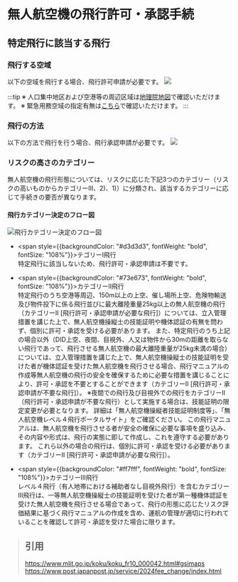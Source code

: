 # 無人航空機の飛行許可・承認手続

## 特定飛行に該当する飛行
### 飛行する空域
以下の空域を飛行する場合、飛行許可申請が必要です。
![](https://www.mlit.go.jp/common/001486329.png)

:::tip
※ 人口集中地区および空港等の周辺区域は[地理院地図](https://maps.gsi.go.jp/#10/35.675705/139.750214/&base=std&ls=std%7Cdid2020%7Ckokuarea&blend=0&disp=111&lcd=kokuarea&vs=c1g1j0h0k0l0u0t0z0r0s0m0f1)で確認いただけます。
※ 緊急用務空域の指定有無は[こちら](https://www.mlit.go.jp/koku/koku_tk10_000003.html#alert)で確認いただけます。
:::
### 飛行の方法
以下の方法で飛行を行う場合、飛行承認申請が必要です。
![](https://www.mlit.go.jp/common/001520680.png)

### リスクの高さのカテゴリー
無人航空機の飛行形態については、リスクに応じた下記3つのカテゴリー（リスクの高いものからカテゴリーⅢ、2)、1)）に分類され、該当するカテゴリーに応じて手続きの要否が異なります。
#### 飛行カテゴリー決定のフロー図
![飛行カテゴリー決定のフロー図](https://www.mlit.go.jp/common/001582831.png)

- <span style={{backgroundColor: "#d3d3d3", fontWeight: "bold", fontSize: "108%"}}>テゴリーⅠ飛行</span>   
特定飛行に該当しないため、飛行許可・承認申請は不要です。   

- <span style={{backgroundColor: "#73e673", fontWeight: "bold", fontSize: "108%"}}>カテゴリーⅡ飛行</span>   
特定飛行のうち空港等周辺、150m以上の上空、催し場所上空、危険物輸送及び物件投下に係る飛行並びに最大離陸重量25kg以上の無人航空機の飛行（カテゴリーⅡ [飛行許可・承認申請が必要な飛行]）については、立入管理措置を講じた上で、無人航空機操縦士の技能証明や機体認証の有無を問わず、個別に許可・承認を受ける必要があります。
また、特定飛行のうち上記の場合以外（DID上空、夜間、目視外、人又は物件から30mの距離を取らない飛行であって、飛行させる無人航空機の最大離陸重量が25kg未満の場合）については、立入管理措置を講じた上で、無人航空機操縦士の技能証明を受けた者が機体認証を受けた無人航空機を飛行させる場合、飛行マニュアルの作成等無人航空機の飛行の安全を確保するために必要な措置を講じることにより、許可・承認を不要とすることができます（カテゴリーⅡ [飛行許可・承認申請が不要な飛行]）。
※夜間での飛行及び目視外での飛行をカテゴリーⅡ（飛行許可・承認申請が不要な飛行）として実施する場合は、技能証明の限定変更が必要となります。
詳細は「無人航空機操縦者技能証明制度等」、「無人航空機レベル４飛行ポータルサイト」をご確認ください。
この飛行マニュアルは、無人航空機を飛行させる者が安全の確保に必要な事項を盛り込み、その内容や形式は、飛行の実態に即して作成し、これを遵守する必要があります。
これら以外の場合の飛行は、個別に許可・承認を受ける必要があります（カテゴリーⅡ [飛行許可・承認申請が必要な飛行]）。   
- <span style={{backgroundColor: "#ff7fff", fontWeight: "bold", fontSize: "108%"}}>カテゴリーⅢ飛行</span>   
レベル４飛行（有人地帯における補助者なし目視外飛行）を含むカテゴリーⅢ飛行は、一等無人航空機操縦士の技能証明を受けた者が第一種機体認証を受けた無人航空機を飛行させる場合であって、飛行の形態に応じたリスク評価結果に基づく飛行マニュアルの作成を含め、運航の管理が適切に行われていることを確認して許可・承認を受けた場合に限ります。

> ## 引用   
> https://www.mlit.go.jp/koku/koku_fr10_000042.html#gsimaps
> https://www.post.japanpost.jp/service/2024fee_change/index.html
